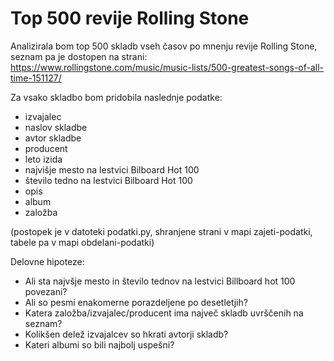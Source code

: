 Top 500 revije Rolling Stone
=============================================

Analizirala bom top 500 skladb vseh časov po mnenju revije Rolling Stone,
seznam pa je dostopen na strani:
https://www.rollingstone.com/music/music-lists/500-greatest-songs-of-all-time-151127/

Za vsako skladbo bom pridobila naslednje podatke:
* izvajalec
* naslov skladbe
* avtor skladbe
* producent
* leto izida
* najvišje mesto na lestvici Bilboard Hot 100
* število tedno na lestvici Bilboard Hot 100
* opis
* album
* založba

(postopek je v datoteki podatki.py, shranjene strani v mapi zajeti-podatki,
tabele pa v mapi obdelani-podatki)

Delovne hipoteze:
* Ali sta najvšje mesto in število tednov na lestvici Billboard hot 100 povezani?
* Ali so pesmi enakomerne porazdeljene po desetletjih?
* Katera založba/izvajalec/producent ima največ skladb uvrščenih na seznam?
* Kolikšen delež izvajalcev so hkrati avtorji skladb?
* Kateri albumi so bili najbolj uspešni?
